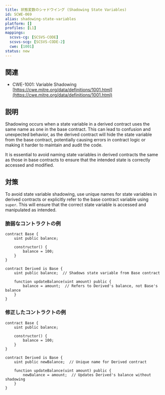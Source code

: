 ```yaml
---
title: 状態変数のシャドウイング (Shadowing State Variables)
id: SCWE-069
alias: shadowing-state-variables
platform: []
profiles: [L1]
mappings:
  scsvs-cg: [SCSVS-CODE]
  scsvs-scg: [SCSVS-CODE-2]
  cwe: [1001]
status: new
---
```


## 関連
- CWE-1001: Variable Shadowing
  [https://cwe.mitre.org/data/definitions/1001.html](https://cwe.mitre.org/data/definitions/1001.html)

## 説明
Shadowing occurs when a state variable in a derived contract uses the same name as one in the base contract. This can lead to confusion and unexpected behavior, as the derived contract will hide the state variable from the base contract, potentially causing errors in contract logic or making it harder to maintain and audit the code.

It is essential to avoid naming state variables in derived contracts the same as those in base contracts to ensure that the intended state is correctly accessed and modified.

## 対策
To avoid state variable shadowing, use unique names for state variables in derived contracts or explicitly refer to the base contract variable using `super`. This will ensure that the correct state variable is accessed and manipulated as intended.

### 脆弱なコントラクトの例
```solidity
contract Base {
    uint public balance;

    constructor() {
        balance = 100;
    }
}

contract Derived is Base {
    uint public balance;  // Shadows state variable from Base contract

    function updateBalance(uint amount) public {
        balance = amount;  // Refers to Derived's balance, not Base's balance
    }
}
```

### 修正したコントラクトの例
```solidity
contract Base {
    uint public balance;

    constructor() {
        balance = 100;
    }
}

contract Derived is Base {
    uint public newBalance;  // Unique name for Derived contract

    function updateBalance(uint amount) public {
        newBalance = amount;  // Updates Derived's balance without shadowing
    }
}
```
